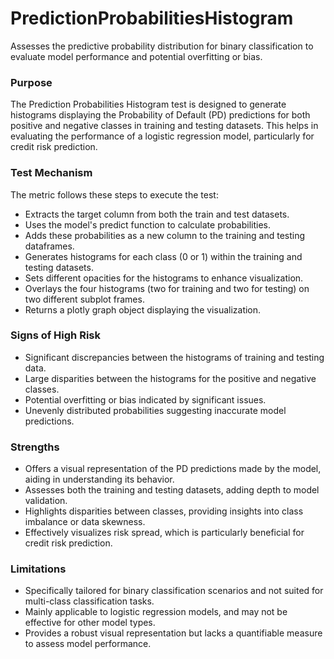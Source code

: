 # PredictionProbabilitiesHistogram

Assesses the predictive probability distribution for binary classification to evaluate model performance and
potential overfitting or bias.

### Purpose

The Prediction Probabilities Histogram test is designed to generate histograms displaying the Probability of
Default (PD) predictions for both positive and negative classes in training and testing datasets. This helps in
evaluating the performance of a logistic regression model, particularly for credit risk prediction.

### Test Mechanism

The metric follows these steps to execute the test:
- Extracts the target column from both the train and test datasets.
- Uses the model's predict function to calculate probabilities.
- Adds these probabilities as a new column to the training and testing dataframes.
- Generates histograms for each class (0 or 1) within the training and testing datasets.
- Sets different opacities for the histograms to enhance visualization.
- Overlays the four histograms (two for training and two for testing) on two different subplot frames.
- Returns a plotly graph object displaying the visualization.

### Signs of High Risk

- Significant discrepancies between the histograms of training and testing data.
- Large disparities between the histograms for the positive and negative classes.
- Potential overfitting or bias indicated by significant issues.
- Unevenly distributed probabilities suggesting inaccurate model predictions.

### Strengths

- Offers a visual representation of the PD predictions made by the model, aiding in understanding its behavior.
- Assesses both the training and testing datasets, adding depth to model validation.
- Highlights disparities between classes, providing insights into class imbalance or data skewness.
- Effectively visualizes risk spread, which is particularly beneficial for credit risk prediction.

### Limitations

- Specifically tailored for binary classification scenarios and not suited for multi-class classification tasks.
- Mainly applicable to logistic regression models, and may not be effective for other model types.
- Provides a robust visual representation but lacks a quantifiable measure to assess model performance.